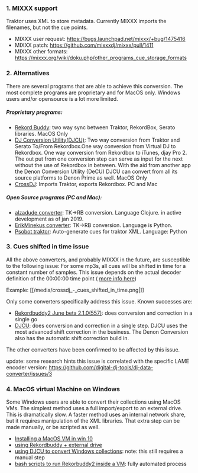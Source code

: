 ### 1\. MIXXX support

Traktor uses XML to store metadata. Currently MIXXX imports the
filenames, but not the cue points.

  - MIXXX user request: <https://bugs.launchpad.net/mixxx/+bug/1475416>
  - MIXXX patch: <https://github.com/mixxxdj/mixxx/pull/1411>
  - MIXXX other formats:
    <https://mixxx.org/wiki/doku.php/other_programs_cue_storage_formats>

### 2\. Alternatives

There are several programs that are able to achieve this conversion. The
most complete programs are proprietary and for MacOS only. Windows users
and/or opensource is a lot more limited.

##### Proprietary programs:

  - [Rekord Buddy](http://nextaudiolabs.com/): two way sync between
    Traktor, RekordBox, Serato libraries. MacOS Only
  - [DJ Conversion Utility(DJCU)](https://sellfy.com/p/emUY/): Two way
    conversion from Traktor and Serato To/From Rekordbox.One way
    conversion from Virtual DJ to Rekordbox. One way conversion from
    Rekordbox to iTunes, djay Pro 2. The out put from one conversion
    step can serve as input for the next without the use of Rekordbox in
    between. With the aid from another app the Denon Conversion Utility
    (DeCU) DJCU can convert from all its source platforms to Denon Prime
    as well. MacOS Only
  - [CrossDJ](http://www.mixvibes.com/cross-dj-software-mac-pc/):
    Imports Traktor, exports Rekordbox. PC and Mac

##### Open Source programs (PC and Mac):

  - [alzadude
    converter](https://github.com/digital-dj-tools/dj-data-converter/releases):
    TK-\>RB conversion. Language Clojure. in active development as of
    jan 2019.
  - [ErikMinekus
    converter](https://github.com/ErikMinekus/traktor-scripts/blob/master/rekordbox-export.py):
    TK-\>RB conversion. Language is Python.
  - [Psobot traktor](https://github.com/psobot/traktor): Auto-generate
    cues for traktor XML. Language: Python 

### 3\. Cues shifted in time issue

All the above converters, and probably MIXXX in the future, are
susceptible to the following issue: For some mp3s, all cues will be
shifted in time for a constant number of samples. This issue depends on
the actual decoder definition of the 00:00:00 time point ( [more info
here](https://www.youtube.com/watch?v=Vl4nbvYmiP4))

Example: [[/media/crossdj_-_cues_shifted_in_time.png|]]

Only some converters specifically address this issue. Known successes
are:

  - [Rekordbuddy2 June
    beta 2.1.0(557)](https://forums.next.audio/t/traktor-rekordbox-cues-shifted-in-time-2/593):
    does conversion and correction in a single go
  - [DJCU](https://youtu.be/MAObe2e7qx4): does conversion and correction
    in a single step. DJCU uses the most advanced shift correction in
    the business. The Denon Conversion also has the automatic shift
    correction build in.

The other converters have been confirmed to be affected by this issue.

update: some research hints this issue is correlated with the specific
LAME encoder version:
<https://github.com/digital-dj-tools/dj-data-converter/issues/3>

### 4\. MacOS virtual Machine on Windows

Some Windows users are able to convert their collections using MacOS
VMs. The simplest method uses a full import/export to an external drive.
This is dramatically slow. A faster method uses an internal network
share, but it requires manipulation of the XML libraries. That extra
step can be made manually, or be scripted as well.

  - [Installing a MacOS VM in
    win 10](https://saintlad.com/install-macos-sierra-in-virtualbox-on-windows-10)
  - [using Rekordbuddy + external
    drive](https://www.reddit.com/r/Beatmatch/comments/52dvst/how_to_transfer_your_windowsbased_dj_library_from/)
  - [using DJCU to convert Windows
    collections](https://www.youtube.com/playlist?list=PL4-PAOT-xI9XTFla6vKctGPFqVLj34y9u):
    note: this still requires a manual step
  - [bash scripts to run Rekorbuddy2 inside a
    VM](https://github.com/pestrela/music_scripts): fully automated
    process
